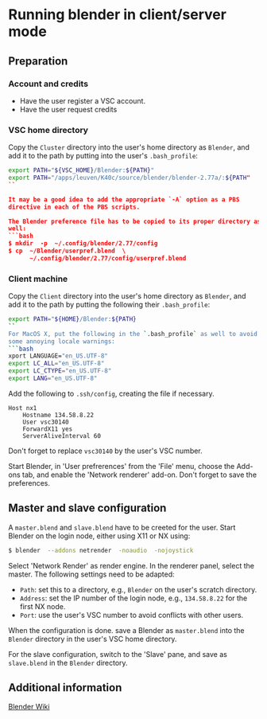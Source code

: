 # Running blender in client/server mode

## Preparation

### Account and credits

* Have the user register a VSC account.
* Have the user request credits


### VSC home directory

Copy the `Cluster` directory into the user's home directory as
`Blender`, and add it to the path by putting into the user's
`.bash_profile`:
```bash
export PATH="${VSC_HOME}/Blender:${PATH}"
export PATH="/apps/leuven/K40c/source/blender/blender-2.77a/:${PATH"
``

It may be a good idea to add the appropriate `-A` option as a PBS
directive in each of the PBS scripts.

The Blender preference file has to be copied to its proper directory as
well:
```bash
$ mkdir  -p  ~/.config/blender/2.77/config
$ cp  ~/Blender/userpref.blend  \
      ~/.config/blender/2.77/config/userpref.blend
```

### Client machine

Copy the `Client` directory into the user's home directory as
`Blender`, and add it to the path by putting the following their
`.bash_profile`:
```bash
export PATH="${HOME}/Blender:${PATH}
``
For MacOS X, put the following in the `.bash_profile` as well to avoid
some annoying locale warnings:
```bash
xport LANGUAGE="en_US.UTF-8"
export LC_ALL="en_US.UTF-8"
export LC_CTYPE="en_US.UTF-8"
export LANG="en_US.UTF-8"
```

Add the following to `.ssh/config`, creating the file if necessary.
```
Host nx1
    Hostname 134.58.8.22
    User vsc30140
    ForwardX11 yes
    ServerAliveInterval 60
```
Don't forget to replace `vsc30140` by the user's VSC number.

Start Blender, in 'User prefrerences' from the 'File' menu, choose the
Add-ons tab, and enable the 'Network renderer' add-on.  Don't forget to
save the preferences.


## Master and slave configuration

A `master.blend` and `slave.blend` have to be creeted for the user.  Start
Blender on the login node, either using X11 or NX using:
```bash
$ blender  --addons netrender  -noaudio  -nojoystick
```

Select 'Network Render' as render engine.  In the renderer panel, select
the master.  The following settings need to be adapted:

* `Path`: set this to a directory, e.g., `Blender` on the user's scratch
    directory.
* `Address`: set the IP number of the login node, e.g., `134.58.8.22` for
    the first NX node.
* `Port`: use the user's VSC number to avoid conflicts with other users.

When the configuration is done. save a Blender as `master.blend` into
the `Blender` directory in the user's VSC home directory.

For the slave configuration, switch to the 'Slave' pane, and save as
`slave.blend` in the `Blender` directory.


## Additional information
[Blender Wiki](https://wiki.blender.org/index.php/Doc%3A2.6/Manual/Render/Performance/Netrender#Technical_Details)
